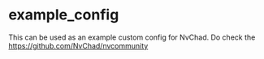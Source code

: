 # example_config

This can be used as an example custom config for NvChad. Do check the https://github.com/NvChad/nvcommunity
